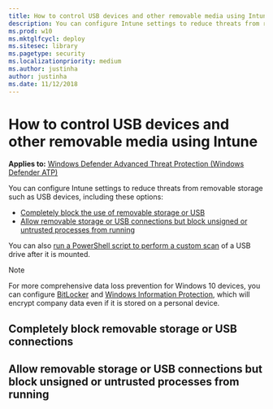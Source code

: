```yaml
---
title: How to control USB devices and other removable media using Intune (Windows 10)
description: You can configure Intune settings to reduce threats from removable storage such as USB devices.
ms.prod: w10
ms.mktglfcycl: deploy
ms.sitesec: library
ms.pagetype: security
ms.localizationpriority: medium
ms.author: justinha
author: justinha
ms.date: 11/12/2018
---
```


# How to control USB devices and other removable media using Intune

**Applies to:** [Windows Defender Advanced Threat Protection (Windows Defender ATP)](https://wincom.blob.core.windows.net/documents/Windows10_Commercial_Comparison.pdf)


You can configure Intune settings to reduce threats from removable storage such as USB devices, including these options:   

- [Completely block the use of removable storage or USB](#completely-block-removable-storage-or-usb-connections)
- [Allow removable storage or USB connections but block unsigned or untrusted processes from running](#allow-removable-storage-or-usb-connections-but-block-unsigned-or-untrusted-processes-from-running)

You can also [run a PowerShell script to perform a custom scan](https://aka.ms/scanusb) of a USB drive after it is mounted. 

>[!NOTE]
>For more comprehensive data loss prevention for Windows 10 devices, you can configure [BitLocker](https://docs.microsoft.com/windows/security/information-protection/bitlocker/bitlocker-overview) and [Windows Information Protection](https://docs.microsoft.com/windows/security/information-protection/windows-information-protection/create-wip-policy-using-intune-azure), which will encrypt company data even if it is stored on a personal device.

## Completely block removable storage or USB connections

## Allow removable storage or USB connections but block unsigned or untrusted processes from running